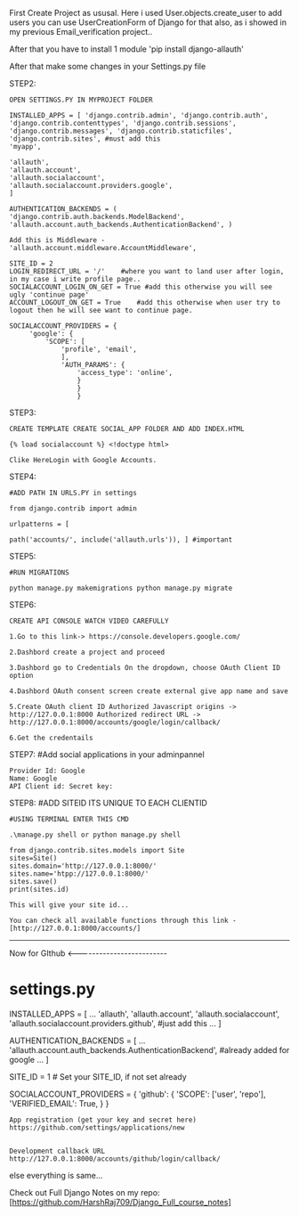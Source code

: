 First Create Project as ususal.
Here i used User.objects.create_user to add users you can use UserCreationForm of Django for that also, as i showed in my previous Email_verification project..

After that you have to install 1 module 'pip install django-allauth'

After that make some changes in your Settings.py file

STEP2:

    OPEN SETTINGS.PY IN MYPROJECT FOLDER

    INSTALLED_APPS = [ 'django.contrib.admin', 'django.contrib.auth', 'django.contrib.contenttypes', 'django.contrib.sessions', 'django.contrib.messages', 'django.contrib.staticfiles', 'django.contrib.sites', #must add this 
    'myapp',

    'allauth',   
    'allauth.account',  
    'allauth.socialaccount',
    'allauth.socialaccount.providers.google', 
    ]

    AUTHENTICATION_BACKENDS = ( 'django.contrib.auth.backends.ModelBackend', 'allauth.account.auth_backends.AuthenticationBackend', )

    Add this is Middleware - 'allauth.account.middleware.AccountMiddleware',

    SITE_ID = 2 
    LOGIN_REDIRECT_URL = '/'    #where you want to land user after login, in my case i write profile page..
    SOCIALACCOUNT_LOGIN_ON_GET = True #add this otherwise you will see ugly 'continue page'
    ACCOUNT_LOGOUT_ON_GET = True    #add this otherwise when user try to logout then he will see want to continue page.

    SOCIALACCOUNT_PROVIDERS = {
         'google': {
             'SCOPE': [
                 'profile', 'email', 
                 ], 
                 'AUTH_PARAMS': {
                     'access_type': 'online', 
                     } 
                     } 
                     }

STEP3:

    CREATE TEMPLATE CREATE SOCIAL_APP FOLDER AND ADD INDEX.HTML

    {% load socialaccount %} <!doctype html>

    Clike HereLogin with Google Accounts.

STEP4:

    #ADD PATH IN URLS.PY in settings

    from django.contrib import admin

    urlpatterns = [

    path('accounts/', include('allauth.urls')), ] #important

STEP5:

    #RUN MIGRATIONS

    python manage.py makemigrations python manage.py migrate

STEP6:

    CREATE API CONSOLE WATCH VIDEO CAREFULLY

    1.Go to this link-> https://console.developers.google.com/

    2.Dashbord create a project and proceed

    3.Dashbord go to Credentials On the dropdown, choose OAuth Client ID option

    4.Dashbord OAuth consent screen create external give app name and save

    5.Create OAuth client ID Authorized Javascript origins -> http://127.0.0.1:8000 Authorized redirect URL -> http://127.0.0.1:8000/accounts/google/login/callback/

    6.Get the credentails

STEP7: #Add social applications in your adminpannel

    Provider Id: Google 
    Name: Google 
    API Client id: Secret key:

STEP8: #ADD SITEID ITS UNIQUE TO EACH CLIENTID

    #USING TERMINAL ENTER THIS CMD

    .\manage.py shell or python manage.py shell

    from django.contrib.sites.models import Site
    sites=Site()
    sites.domain='http://127.0.0.1:8000/'
    sites.name='htpp://127.0.0.1:8000/'
    sites.save()
    print(sites.id)

    This will give your site id...

    You can check all available functions through this link - [http://127.0.0.1:8000/accounts/]


-------------------------------------------------------------------------------------------------------------
Now for GIthub <-------------------------


# settings.py

INSTALLED_APPS = [
    ...
    'allauth',
    'allauth.account',
    'allauth.socialaccount',
    'allauth.socialaccount.providers.github', #just add this 
    ...
]

AUTHENTICATION_BACKENDS = [
    ...
    'allauth.account.auth_backends.AuthenticationBackend', #already added for google 
    ...
]

SITE_ID = 1  # Set your SITE_ID, if not set already

SOCIALACCOUNT_PROVIDERS = {
    'github': {
        'SCOPE': ['user', 'repo'],
        'VERIFIED_EMAIL': True,
    }
}

    App registration (get your key and secret here)
    https://github.com/settings/applications/new

    
    Development callback URL
    http://127.0.0.1:8000/accounts/github/login/callback/

else everything is same...

Check out Full Django Notes on my repo:[https://github.com/HarshRaj709/Django_Full_course_notes]
